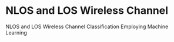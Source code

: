 # NLOS and LOS Wireless Channel 
NLOS and LOS Wireless Channel Classification Employing Machine Learning
